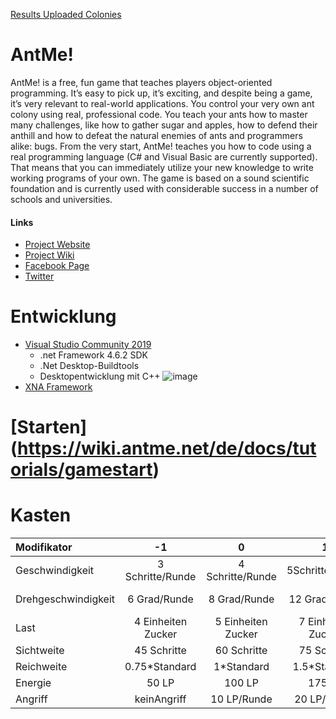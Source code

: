 

[Results Uploaded Colonies](https://github.com/patrick-h-schwarz/antme/wiki/Result)

# AntMe!

AntMe! is a free, fun game that teaches players object-oriented programming. It’s easy to pick up, it’s exciting, and despite being a game, it’s very relevant to real-world applications. You control your very own ant colony using real, professional code. You teach your ants how to master many challenges, like how to gather sugar and apples, how to defend their anthill and how to defeat the natural enemies of ants and programmers alike: bugs. From the very start, AntMe! teaches you how to code using a real programming language (C# and Visual Basic are currently supported). That means that you can immediately utilize your new knowledge to write working programs of your own. The game is based on a sound scientific foundation and is currently used with considerable success in a number of schools and universities.

#### Links
* [Project Website](http://www.antme.net/en/)
* [Project Wiki](http://wiki.antme.net/en)
* [Facebook Page](https://www.facebook.com/antme2/)
* [Twitter](http://www.twitter.com/bobstriker)

# Entwicklung
- [Visual Studio Community 2019](https://www.chip.de/downloads/Visual-Studio-2019-Community_36594360.html)
  - .net Framework 4.6.2 SDK
  - .Net Desktop-Buildtools
  - Desktopentwicklung mit C++
  ![image](https://user-images.githubusercontent.com/97505877/181019565-d84bd513-2e78-4086-a21e-7b1e63bd53c4.png)
- [XNA Framework](https://www.microsoft.com/en-us/download/details.aspx?id=20914) 

# [Starten] (https://wiki.antme.net/de/docs/tutorials/gamestart)

# Kasten

| Modifikator | -1 | 0 | 1 | 2 | 
| :--- | :---: | :---: | :---: | :---: |
| Geschwindigkeit| 3 Schritte/Runde | 4 Schritte/Runde | 5Schritte/Runde |6 Schritte/Runde| 
| Drehgeschwindigkeit| 6 Grad/Runde| 8 Grad/Runde | 12 Grad/Runde | 16 Grad/Runde |
| Last | 4 Einheiten Zucker| 5 Einheiten Zucker | 7 Einheiten Zucker | 10 Einheiten Zucker| 
| Sichtweite | 45 Schritte | 60 Schritte | 75 Schritte | 90 Schritte |
| Reichweite | 0.75*Standard | 1*Standard | 1.5*Standard | 2*Standard |
| Energie | 50 LP | 100 LP | 175 LP | 250 LP |
| Angriff | keinAngriff | 10 LP/Runde | 20 LP/Runde | 30 LP/Runde |
